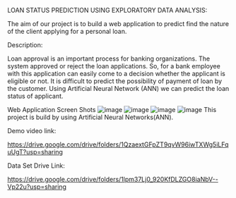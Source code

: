 LOAN STATUS PREDICTION USING EXPLORATORY DATA ANALYSIS:

The aim of our project is to build a web application to predict find the nature of the client applying for a personal loan.

Description:

Loan approval is an important process for banking organizations. The system approved or reject the loan applications. So, for a bank employee with this application can easily come to a decision whether the applicant is eligible or not. It is difficult to predict the possibility of payment of loan by the customer. Using Artificial Neural Network (ANN) we can predict the loan status of applicant.

Web Application Screen Shots
![image](https://user-images.githubusercontent.com/83204255/127532761-ad9b4e7b-425a-4616-baf9-c3ab82f508db.png)
![image](https://user-images.githubusercontent.com/83204255/127532787-42dc2c42-8a92-4e6b-9439-b80450a5bf7e.png)
![image](https://user-images.githubusercontent.com/83204255/127532813-a7d29242-f41c-405b-9a70-5cca0e41430f.png)
![image](https://user-images.githubusercontent.com/83204255/127532839-3f9f3d28-3710-4aa4-b487-eaa1b4bc1f12.png)
This project is build by using Artificial Neural Networks(ANN).

Demo video link:

https://drive.google.com/drive/folders/1QzaextGFpZT9qvW96iwTXWg5iLFquUgT?usp=sharing


Data Set Drive Link:

https://drive.google.com/drive/folders/1lpm37Lj0_920KfDLZGO8iaNbV--Vp22u?usp=sharing

